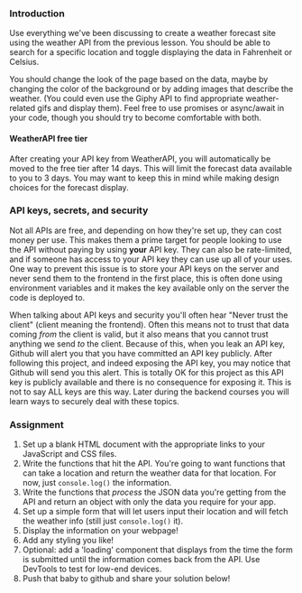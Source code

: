 ### Introduction

Use everything we've been discussing to create a weather forecast site using the weather API from the previous lesson. You should be able to search for a specific location and toggle displaying the data in Fahrenheit or Celsius.

You should change the look of the page based on the data, maybe by changing the color of the background or by adding images that describe the weather. (You could even use the Giphy API to find appropriate weather-related gifs and display them). Feel free to use promises or async/await in your code, though you should try to become comfortable with both.

<div class="lesson-note" markdown="1">
  
#### WeatherAPI free tier

After creating your API key from WeatherAPI, you will automatically be moved to the free tier after 14 days. This will limit the forecast data available to you to 3 days. You may want to keep this in mind while making design choices for the forecast display.

</div>

### API keys, secrets, and security

Not all APIs are free, and depending on how they're set up, they can cost money per use. This makes them a prime target for people looking to use the API without paying by using **your** API key. They can also be rate-limited, and if someone has access to your API key they can use up all of your uses. One way to prevent this issue is to store your API keys on the server and never send them to the frontend in the first place, this is often done using environment variables and it makes the key available only on the server the code is deployed to.

When talking about API keys and security you'll often hear "Never trust the client" (client meaning the frontend). Often this means not to trust that data coming *from* the client is valid, but it also means that you cannot trust anything we send *to* the client. Because of this, when you leak an API key, Github will alert you that you have committed an API key publicly. After following this project, and indeed exposing the API key, you may notice that Github will send you this alert. This is totally OK for this project as this API key is publicly available and there is no consequence for exposing it. This is not to say ALL keys are this way. Later during the backend courses you will learn ways to securely deal with these topics. 

### Assignment

<div class="lesson-content__panel" markdown="1">

1. Set up a blank HTML document with the appropriate links to your JavaScript and CSS files.
2. Write the functions that hit the API. You're going to want functions that can take a location and return the weather data for that location. For now, just `console.log()` the information.
3. Write the functions that _process_ the JSON data you're getting from the API and return an object with only the data you require for your app.
4. Set up a simple form that will let users input their location and will fetch the weather info (still just `console.log()` it).
5. Display the information on your webpage!
6. Add any styling you like!
7. Optional: add a 'loading' component that displays from the time the form is submitted until the information comes back from the API. Use DevTools to test for low-end devices.
8. Push that baby to github and share your solution below!

</div>